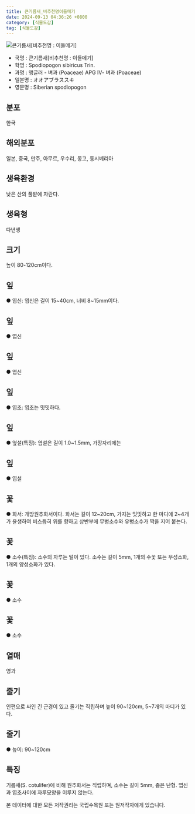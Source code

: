 ```yaml
---
title: 큰기름새_비추천명이들메기
date: 2024-09-13 04:36:26 +0800
category: [식물도감]
tag: [식물도감]
---
```




![큰기름새[비추천명 : 이들메기]](/fileUpload/plants/basic/Gramineae/Spodipogon/14747/1_th2.JPG)
- 국명 : 큰기름새[비추천명 : 이들메기]
- 학명 : Spodiopogon sibiricus Trin.
- 과명 : 앵글러 - 벼과 (Poaceae) APG Ⅳ- 벼과 (Poaceae)
- 일본명 : オオアブラススキ
- 영문명 : Siberian spodiopogon


## 분포
한국
## 해외분포
일본, 중국, 만주, 아무르, 우수리, 몽고, 동시베리아
## 생육환경
낮은 산의 풀밭에 자란다.
## 생육형
다년생
## 크기
높이 80-120cm이다.
## 잎
● 엽신: 엽신은 길이 15~40cm, 너비 8~15mm이다.
## 잎
● 엽신
## 잎
● 엽신
## 잎
● 엽초: 엽초는 밋밋하다.
## 잎
● 옆설(특징): 엽설은 길이 1.0~1.5mm, 가장자리에는 
## 잎
● 엽설
## 꽃
● 화서: 개방원추화서이다. 화서는 길이 12~20cm, 가지는 밋밋하고 한 마디에 2~4개가 윤생하여 비스듬히 위를 향하고 상반부에 무병소수와 유병소수가 짝을 지어 붙는다.
## 꽃
● 소수(특징): 소수의 자루는 털이 있다. 소수는 길이 5mm, 1개의 수꽃 또는 무성소화, 1개의 양성소화가 있다.
## 꽃
● 소수
## 꽃
● 소수
## 열매
영과
## 줄기
인편으로 싸인 긴 근경이 있고 줄기는 직립하며 높이 90~120cm, 5~7개의 마디가 있다.
## 줄기
● 높이: 90~120cm
## 특징
기름새(S. cotulifer)에 비해 원추화서는 직립하며, 소수는 길이 5mm, 좁은 난형. 엽신과 엽초사이에 자루모양을 이루지 않는다.






본 데이터에 대한 모든 저작권리는 국립수목원 또는 원저작자에게 있습니다.
